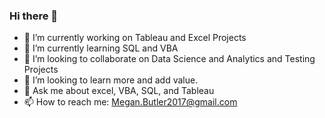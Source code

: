 ### Hi there 👋

- 🔭 I’m currently working on Tableau and Excel Projects
- 🌱 I’m currently learning SQL and VBA
- 👯 I’m looking to collaborate on Data Science and Analytics and Testing Projects
- 🤔 I’m looking to learn more and add value.
- 💬 Ask me about excel, VBA, SQL, and Tableau
- 📫 How to reach me: Megan.Butler2017@gmail.com

